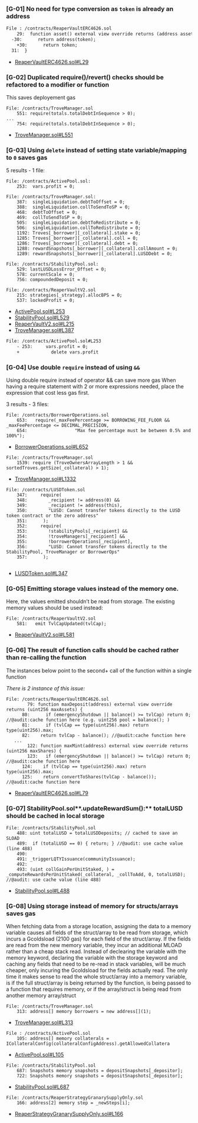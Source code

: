 ### **[G-01] No need for type conversion as `token` is already an address**

```diff
File : /contracts/ReaperVaultERC4626.sol
	29:  function asset() external view override returns (address assetTokenAddress) {
  -30:      return address(token);
	+30:      return token;
  31:  }
```
- [ReaperVaultERC4626.sol#L29](https://github.com/code-423n4/2023-02-ethos/blob/main/Ethos-Vault/contracts/ReaperVaultERC4626.sol#L29)

### **[G-02] Duplicated require()/revert() checks should be refactored to a modifier or function**

This saves deployement gas

```solidity
File: /contracts/TroveManager.sol
	551: require(totals.totalDebtInSequence > 0);
...
	754: require(totals.totalDebtInSequence > 0);
```

- [TroveManager.sol#L551](https://github.com/code-423n4/2023-02-ethos/blob/main/Ethos-Core/contracts/TroveManager.sol#L)

### [G-03] Using `delete` instead of setting state variable/mapping to `0` saves gas

5 results - 1 file:

```solidity
File: /contracts/ActivePool.sol:
	253:  vars.profit = 0;

File: /contracts/TroveManager.sol:
	387:  singleLiquidation.debtToOffset = 0;
	388:  singleLiquidation.collToSendToSP = 0;
	468:  debtToOffset = 0;
	469:  collToSendToSP = 0;
	505:  singleLiquidation.debtToRedistribute = 0;
	506:  singleLiquidation.collToRedistribute = 0;
	1192: Troves[_borrower][_collateral].stake = 0;
	1285: Troves[_borrower][_collateral].coll = 0;
	1286: Troves[_borrower][_collateral].debt = 0;
	1288: rewardSnapshots[_borrower][_collateral].collAmount = 0;
	1289: rewardSnapshots[_borrower][_collateral].LUSDDebt = 0;

File: /contracts/StabilityPool.sol:
	529: lastLUSDLossError_Offset = 0;
	578: currentScale = 0;
	756: compoundedDeposit = 0;

File: /contracts/ReaperVaultV2.sol
	215: strategies[_strategy].allocBPS = 0;
	537: lockedProfit = 0;
```

- [ActivePool.sol#L253](https://github.com/code-423n4/2023-02-ethos/blob/main/Ethos-Core/contracts/ActivePool.sol#L253)
- [StabilityPool.sol#L529](https://github.com/code-423n4/2023-02-ethos/blob/main/Ethos-Core/contracts/StabilityPool.sol#L529)
- [ReaperVaultV2.sol#L215](https://github.com/code-423n4/2023-02-ethos/blob/main/Ethos-Vault/contracts/ReaperVaultV2.sol#L215)
- [TroveManager.sol#L387](https://github.com/code-423n4/2023-02-ethos/blob/main/Ethos-Core/contracts/TroveManager.sol#L387)

```diff
File: /contracts/ActivePool.sol#L253
	- 253:     vars.profit = 0;
	+            delete vars.profit
```

### [G-04] Use double `require` instead of using `&&`

Using double require instead of operator && can save more gas When having a require statement with 2 or more expressions needed, place the expression that cost less gas first.

3 results - 3 files:

```solidity
File: /contracts/BorrowerOperations.sol
	653:   require(_maxFeePercentage >= BORROWING_FEE_FLOOR && _maxFeePercentage <= DECIMAL_PRECISION,
	654:	              "Max fee percentage must be between 0.5% and 100%");
```

- [BorrowerOperations.sol#L652](https://github.com/code-423n4/2023-02-ethos/blob/main/Ethos-Core/contracts/BorrowerOperations.sol#L652)

```solidity
File: /contracts/TroveManager.sol
	1539: require (TroveOwnersArrayLength > 1 && sortedTroves.getSize(_collateral) > 1);
```

- [TroveManager.sol#L1332](https://github.com/code-423n4/2023-02-ethos/blob/main/Ethos-Core/contracts/TroveManager.sol#L1332)

```solidity
File: /contracts/LUSDToken.sol
	347:     require(
	348:        _recipient != address(0) && 
	349:        _recipient != address(this),
	350:        "LUSD: Cannot transfer tokens directly to the LUSD token contract or the zero address"
	351:      );
	352:     require(
	353:        !stabilityPools[_recipient] &&
	354:        !troveManagers[_recipient] &&
	355:        !borrowerOperations[_recipient],
	356:        "LUSD: Cannot transfer tokens directly to the StabilityPool, TroveManager or BorrowerOps"
	357:      );
 
```

- [LUSDToken.sol#L347](https://github.com/code-423n4/2023-02-ethos/blob/main/Ethos-Core/contracts/LUSDToken.sol#L347)

### **[G-05] Emitting storage values instead of the memory one.**

Here, the values emitted shouldn’t be read from storage. The existing memory values should be used instead:

```solidity
File: /contracts/ReaperVaultV2.sol
	581:   emit TvlCapUpdated(tvlCap);
```

- [ReaperVaultV2.sol#L581](https://github.com/code-423n4/2023-02-ethos/blob/main/Ethos-Vault/contracts/ReaperVaultV2.sol#L581)

### **[G‑06] The result of function calls should be cached rather than re-calling the function**

The instances below point to the second+ call of the function within a single function

*There is 2 instance of this issue:*

```solidity
File: /contracts/ReaperVaultERC4626.sol
		79: function maxDeposit(address) external view override returns (uint256 maxAssets) {
	  80:      if (emergencyShutdown || balance() >= tvlCap) return 0;  //@audit:cache function here (e.g. uint256 pool = balance(); )
	  81:      if (tvlCap == type(uint256).max) return type(uint256).max;
	  82:    return tvlCap - balance(); //@audit:cache function here
   ...
		122: function maxMint(address) external view override returns (uint256 maxShares) {
		123:   if (emergencyShutdown || balance() >= tvlCap) return 0; //@audit:cache function here
	  124:    if (tvlCap == type(uint256).max) return type(uint256).max;
	  125:    return convertToShares(tvlCap - balance()); //@audit:cache function here
```

- [ReaperVaultERC4626.sol#L79](https://github.com/code-423n4/2023-02-ethos/blob/main/Ethos-Vault/contracts/ReaperVaultERC4626.sol#L79)

### [G-07] StabilityPool.sol**.**updateRewardSum**():** totalLUSD **should be cached in local storage**

```solidity
File: /contracts/StabilityPool.sol
	488: uint totalLUSD = totalLUSDDeposits; // cached to save an SLOAD
	489:  if (totalLUSD == 0) { return; } //@audit: use cache value (line 488)
	490:
	491: _triggerLQTYIssuance(communityIssuance);
	492:
	493: (uint collGainPerUnitStaked, ) = _computeRewardsPerUnitStaked(_collateral, _collToAdd, 0, totalLUSD); //@audit: use cache value (line 488)
```

- [StabilityPool.sol#L488](https://github.com/code-423n4/2023-02-ethos/blob/main/Ethos-Core/contracts/StabilityPool.sol#L488)

### [G-08] Using storage instead of memory for structs/arrays saves gas

When fetching data from a storage location, assigning the data to a memory variable causes all fields of the struct/array to be read from storage, which incurs a Gcoldsload (2100 gas) for each field of the struct/array. If the fields are read from the new memory variable, they incur an additional MLOAD rather than a cheap stack read. Instead of declearing the variable with the memory keyword, declaring the variable with the storage keyword and caching any fields that need to be re-read in stack variables, will be much cheaper, only incuring the Gcoldsload for the fields actually read. The only time it makes sense to read the whole struct/array into a memory variable, is if the full struct/array is being returned by the function, is being passed to a function that requires memory, or if the array/struct is being read from another memory array/struct

```solidity
File: /contracts/TroveManager.sol	
	313: address[] memory borrowers = new address[](1);

```

- [TroveManager.sol#L313](https://github.com/code-423n4/2023-02-ethos/blob/main/Ethos-Core/contracts/TroveManager.sol#L313)

```solidity
File : /contracts/ActivePool.sol	
	105: address[] memory collaterals = ICollateralConfig(collateralConfigAddress).getAllowedCollatera
```

- [ActivePool.sol#L105](https://github.com/code-423n4/2023-02-ethos/blob/main/Ethos-Core/contracts/ActivePool.sol#L105)

```solidity
File: /contracts/StabilityPool.sol
	687: Snapshots memory snapshots = depositSnapshots[_depositor];
	722: Snapshots memory snapshots = depositSnapshots[_depositor];
```

- [StabilityPool.sol#L687](https://github.com/code-423n4/2023-02-ethos/blob/main/Ethos-Core/contracts/StabilityPool.sol#L687)

```solidity
File: /contracts/ReaperStrategyGranarySupplyOnly.sol
	166: address[2] memory step = _newSteps[i];
```

- [ReaperStrategyGranarySupplyOnly.sol#L166](https://github.com/code-423n4/2023-02-ethos/blob/main/Ethos-Vault/contracts/ReaperStrategyGranarySupplyOnly.sol#L166)